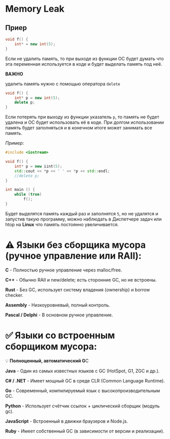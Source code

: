 # Memory Leak
## Приер
```cpp
void f() {
    int* = new int(5);
}
```
Если не удалить память, то при выходе из функции ОС будет думать что эта переменная используется в коде и будет выделать память под неё.

**ВАЖНО**

удалить память нужно с помощью оператора `delete`

```cpp
void f() {
    int* p = new int(5);
    delete p;
}
```

Если потерять при выходу из функции указатель `p`, то память не будет удалена и ОС будет использовать её в коде. При долгом использовании память будет заполняться и в конечном итоге может занимать все память.

*Пример:*

```cpp
#include <iostream>

void f() {
    int* p = new iint(5);
    std::cout << *p << ' ' << *p << std::endl;
    //delete p;
}

int main () {
    while (true)
        f();
}
```
Будет выделятся память каждый раз и заполнятся `5`, но не удалятся и запустив такую программу, можно наблюдать в Диспетчере задач или htop на **Linux** что память постоянно увеличивается.

# ⚠️ Языки без сборщика мусора (ручное управление или RAII):

**C** -  Полностью ручное управление через malloc/free.

**C++** - Обычно RAII и new/delete; есть сторонние GC, но не встроены.

**Rust** - Без GC, использует систему владения (ownership) и borrow checker.

**Assembly** - Низкоуровневый, полный контроль.

**Pascal / Delphi** - В основном ручное управление.


# ✅ Языки со встроенным сборщиком мусора:
💡 **Полноценный, автоматический G**C

**Java** - Один из самых известных языков с GC (HotSpot, G1, ZGC и др.).

**C# / .NET** - Имеет мощный GC в среде CLR (Common Language Runtime).

**Go** - Современный, компилируемый язык с высокопроизводительным GC.

**Python** - Использует счётчик ссылок + циклический сборщик (модуль gc).

**JavaScript** - Встроенный в движки браузеров и Node.js.

**Ruby** - Имеет собственный GC (в зависимости от версии и реализации).

